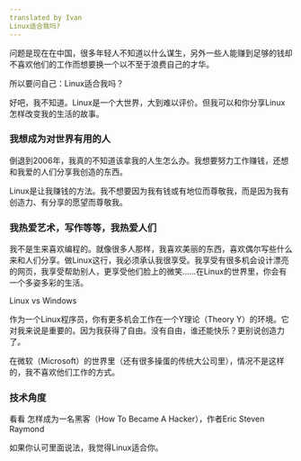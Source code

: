 ```yaml
---
translated by Ivan
Linux适合我吗?
---
```


问题是现在在中国，很多年轻人不知道以什么谋生，另外一些人能赚到足够的钱却不喜欢他们的工作而想要换一个以不至于浪费自己的才华。

所以要问自己：Linux适合我吗？

好吧，我不知道。Linux是一个大世界，大到难以评价。但我可以和你分享Linux怎样改变我的生活的故事。

### 我想成为对世界有用的人

倒退到2006年，我真的不知道该拿我的人生怎么办。我想要努力工作赚钱，还想和我爱的人们分享我创造的东西。

Linux是让我赚钱的方法。我不想要因为我有钱或有地位而尊敬我，而是因为我有创造力、有分享的愿望而尊敬我。

### 我热爱艺术，写作等等，我热爱人们

我不是生来喜欢编程的。就像很多人那样，我喜欢美丽的东西，喜欢偶尔写些什么来和人们分享。做Linux这行，我必须承认我很享受。我享受有很多机会设计漂亮的网页，我享受帮助别人，更享受他们脸上的微笑……在Linux的世界里，你会有一个多姿多彩的生活。

Linux vs Windows

作为一个Linux程序员，你有更多机会工作在一个Y理论（Theory Y）的环境。它对我来说是重要的。因为我获得了自由。没有自由，谁还能快乐？更别说创造力了。

在微软（Microsoft）的世界里（还有很多操蛋的传统大公司里），情况不是这样的，我不喜欢他们工作的方式。

### 技术角度

看看
怎样成为一名黑客（How To Became A Hacker），作者Eric Steven Raymond

如果你认可里面说法，我觉得Linux适合你。


